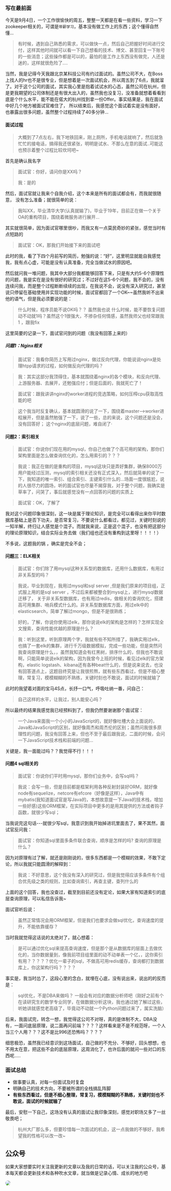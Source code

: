 ### 写在最前面
今天是9月4日，一个工作很愉快的周五，整整一天都是在看一些资料，学习一下zookeeper相关的，可谓是`带薪学习`，基本没有做工作上的东西；这个懂得自然懂...
> 有时候，遇到自己熟悉的需求，可以做快一点，然后自己把握好时间进行交付，这样其他时间就可以看一下自己想看的技术、博文、甚至回复一下账号的一些消息；这些操作都是可以的，最怕的是工作上东西没有做完，人还是迷的，这样就很危险了....

当然，我是记得今天我跟北京某科技公司有约过面试的。虽然公司不大，在Boss上找人的hr也不是很专业，但是想着是一次面试机会，所以周五到了6点，我就溜了。对于这个公司的面试，其实我心里是抱着试试水的心态，虽然公司在杭州，但是更我期望的公司体制还是有很大出入的，虽然我也没复习，没准备就想着看看到底是个什么水平，能不能在偌大的杭州找到拿一份Offer。事实结果是，我在面试中好几个地方被面试官难住了， 所以结束后，我感觉这个面试着实是没有面好，也暴露出很多问题，虽然整个过程持续了40多分钟...


#### 面试过程

> 大概到了7点左右，我下地铁回来，刚上厕所，手机电话就响了，然后就急忙忙的接电话，搞得我还很紧张，明明是试水、不那么在意的面试..可能这也预示着整个过程比较坎坷吧~

首先是确认我名字
> 面试官：你好，请问你是XX吗？
> 
> 我：是的

然后，面试官就让我来个自我介绍，这个本来是所有的面试都会有，而我就很随意， 没有怎么准备；就很简单的说：
> 我叫XX，毕业清华大学(认真就输了)，毕业于19年，目前正在做一个关于OA的重构项目，围绕着微服务进行展开...

其实就很简单，因为面试官哪里很吵，而我又有一点莫民奇妙的紧张，感觉当时有点短路的
> 面试官：OK，那我们开始接下来的面试吧


此时的我，看了下四个月前写的简历，勉强的说：“好”，这里明显就能自我感觉我，我有点心虚，可能是没有认真准备，完全当做试水的原因吧。

然后就问我一堆问题，我其中大部分我都能够回答下来，只是有大约5-6个原理性的问题，我是实在是没有很好的研究过；不过好在这5-6个问题，我不会的，没有连续问我，而是整个过程断断续续的出现，在我说不会，说没有深入研究过，甚至说只停留在基础使用并实现功能的时候，面试官都回了一个OK~~虽然我听不出来他的语气，但是我必须要说的是：
> 什么时候，程序员能不说OK吗？？ 虽然我也说
> 什么时候，能不要恢复问题动不动就1吗？虽然这个1很强大，不掺杂任何情感，虽然我师父也经常跟我1 ，跟我fix

这里简要的记录一下，面试官问到的问题（我没有回答上来的）
##### 问题1：Nginx相关
> 面试官：我看你简历上写用过nginx，做过反向代理，你能说说nginx是处理htpp请求的过程，如何做反向代理的吗？


> 我：其实这部分我顶得住，基本就围绕着nginx的各个模块，和反向代理、上游服务器、去展开，还勉强应付；但是后面的，我就死亡了！

> 面试官：跟我讲讲nginx的worker进程的竞选策略，如何压榨cpu获取高性能的吧

> 这个我当时反复确认，基本就圆滑的说了一下，围绕着master-->worker进程展开，但是虽然勉强了一下，说了一些，总的来说，这个问题还是没会，没有回答好； 这个nginx的底层问题，难自闭了·

#### 问题2：索引相关
> 面试官：你说你们现在用的mysql，你自己也做了个高可用的架构，那你们架构里面是怎么做查询优化的，怎么用索引的？？？

> 我说：我正在做的是重构的项目，mysql这块只是弄好集群，确保8000万用户能经过压测，mysql的索引相关还没有正式深入，然后就简单的说了一下，我知道的唯一索引、组合索引、主键索引什么的...场面一度很尴尬，说的人很尽力的圆场，听的面试官也尽量不揭穿我，对于整个问题，我确实是草率了，问哭了，事后就感觉没有一点回答的问题的实质上

> 面试官：OK，了解了

我对这个问题印象很深刻，这一块是属于理论知识，是完全可以看得出来你平时数据库基础上是否下功夫，是否常复习，不要说什么都看过，都见过，关键时刻说的一知半解，终归让人感觉是个混子。而就我来说，正是这个混子，也没有把这部分的理论原理知识，结合实际业务去做（我们组也还没有重构到这里呀！！！！）

不多说，这题我的锅 ，确实是完全不会；


#### 问题三：ELK相关
> 面试官：你们除了用mysql这种关系型的数据库，还用什么数据库，有用过非关系型的吗？

> 我说，毕业到现在，我用过mysql和sql server ,但是我们原来的项目组，正式服上用的是sql server ，不过后来都被整合到mysql上，进行mysql数据迁移了， 关于非关系型数据库，也有用过redis，做相关的查询优化，搭建高可用集群、哨兵模式什么的。非关系型数据库方面，用过elk中的elasticsearch，简单了解过mongo，但是不是很熟练；

> 好的，了解，你说你使用过elk，那你说说elk的架构是怎样的？怎样实现全文搜索，查询性能优越的原理是什么？

> 我：听到这里，听到原理两个字，我就有些不知所措了，我确实用过elk，也搞了一套elk的集群，进行千万级数据模拟，完成一些功能，但是突然问我查询原理是什么，，虽然我知道会有红黑树，排序什么的，但我也不敢说啊，只能简单说说elk的架构，因为我曾今上班的时候，看见过elk的官方架构，elastic logstash、kibana还有各种beat什么的，但是说来说去，也没有回答道点上，这题目终究是让我很煎熬，就有些东西看过，但是不细心整理，常复习，模模糊糊的不熟练，关键时刻也不敢说，面试的时候就输了

此时的我望着对面的宝马4S点，长抒一口气，呼吸吐纳一番，问自己：
> 自己这样的水平，让我过，别人能安心吗？

所以最终的结果我感觉我已经预料到了，但我仍然要谢谢那个面试官：
> 一个Java来面我一个小小的JavaScript的，就好像吐槽大会上面说的，Java和JavaScript的区别，就好像周杰和周杰伦的区别；虽然问我很多原理性的问题，我没有回答上来，但也不至于最后跟我说，二面的时候，会问一下JavaScript技术栈和前端的问题...

关键是，我一面能过吗？？我觉得不行！！！

#### 问题4 sql相关的

> 面试官：你说你们平时用mysql，那你们业务中，会写sql吗？

> 我说：会写一些，但是目前都是框架利用各种反射封装好ORM，就好像node有sequelize，netcore有efcore（好像是这样），Java中有mybatis(我知道面试官是写Java的，本想故意提一下Java的技术栈，增加一些好感)这些ORM框架，在实际项目中更多的是用其提供的方法或者钩子函数，就很少写sql；

当我说完这句话---就很少写sql，我意识到我开始掉进坑里面去了，果不其然，面试官反问我：

> 面试官：你知道sql里面多条件联合查询，顺序是怎样的吗? 查询的原理是什么？

因为对原理有过了解，就还是刚刚说的，很多东西都是一个模糊的效果，不敢下定论，所以我就只能圆滑的解释到：
> 我说：不好意思，这个我没有深入的研究过，但是我觉得应该多条件有个组合优先级之类的规则，比如查询索引，再查主键，查列什么的

上面的这个回答，我也没查过，截至到目前还没有定论，如果大家有知道索引的底层查询原理，可以私信告诉我~

面试官听后说：

> 虽然正常情况会用ORM框架，但是我们也要求会做sql优化，查询速度的提升，不能依靠缓存？

当时我就觉得这话说的太绝对了，就心想着：
> 是可以通过优化sql来提高查询速度，但是那个是从数据库的层面上去做优化的，当你数据量到，像我前项目组里面的动不动单表一个亿，，这你索引有用？？？？？优化一辈子的sql，不做高可用redis缓存，查询都打到数据库上，你这架构行吗？？？？

事实是，我当时怂了，这段心里的念白，就埋在心底，没有说出来，说出的的反而是：

> sql优化，不是DBA来做吗？ 一般会有对应的数据分析师吧（刚好之前有个在读研究生的数学专业同学，在做数据分析这块，我也通过她了解过这些，听她讲就感觉老高级了，毕竟动不动就一个Python问题过来了，属实洗脑）

后来，我面试完，转念一想，我觉得这公司不对呀，真的是体制不大，DBA没有，一面问底层原理，说二面再问前端？？？？这样看来是不是不规范呀，一个人当三个人用？？？这不是比996还恐怖吗？？？？


细思极恐，虽然我已经意识到这场面试，自己做的不充分、不够好，回头想想，也不用太在意，把这些不会的底层原理，这周消化了，也许后面的就问一些对口的东西呢.....

### 面试总结

- 做事要认真，对每一份面试及时复盘
- 明确自己的技术方向，不要被所谓的全栈搞乱阵脚
- **有些东西看过，但是不细心整理，常复习，模模糊糊的不熟练，关键时刻也不敢说，面试的时候就输了**

最后，安慰一下自己，这场没有认真的面试让我印象深刻，感觉对职场又多了一丝敬畏吧；
> 杭州大厂那么多，但要珍惜每一次面试的机会，这一点我做的不够好，我希望我的性格可以改一改~


## 公众号


如果大家想要实时关注我更新的文章以及我的日常的话，可以关注我的公众号，基本每天都会更新技术和各种吹水文章，就当做是记录心情、成长的地方吧

<a name="gzh"></a>

<div>
  <img src="https://cdn.142vip.cn/gzh.png"  style="border-radius:10px;">
</div>
